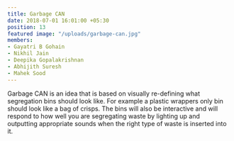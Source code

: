 ```yaml
---
title: Garbage CAN
date: 2018-07-01 16:01:00 +05:30
position: 13
featured image: "/uploads/garbage-can.jpg"
members:
- Gayatri B Gohain
- Nikhil Jain
- Deepika Gopalakrishnan
- Abhijith Suresh
- Mahek Sood
---
```


Garbage CAN is an idea that is based on visually re-defining what segregation bins should look like. For example a plastic wrappers only bin should look like a bag of crisps. The bins will also be interactive and will respond to how well you are segregating waste by lighting up and outputting appropriate sounds when the right type of waste is inserted into it.
